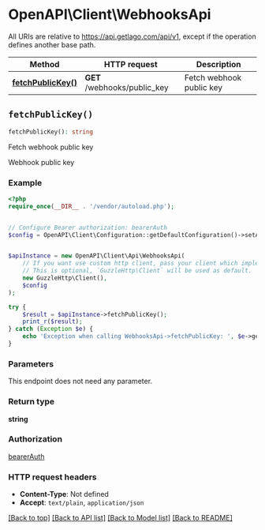 # OpenAPI\Client\WebhooksApi

All URIs are relative to https://api.getlago.com/api/v1, except if the operation defines another base path.

| Method | HTTP request | Description |
| ------------- | ------------- | ------------- |
| [**fetchPublicKey()**](WebhooksApi.md#fetchPublicKey) | **GET** /webhooks/public_key | Fetch webhook public key |


## `fetchPublicKey()`

```php
fetchPublicKey(): string
```

Fetch webhook public key

Webhook public key

### Example

```php
<?php
require_once(__DIR__ . '/vendor/autoload.php');


// Configure Bearer authorization: bearerAuth
$config = OpenAPI\Client\Configuration::getDefaultConfiguration()->setAccessToken('YOUR_ACCESS_TOKEN');


$apiInstance = new OpenAPI\Client\Api\WebhooksApi(
    // If you want use custom http client, pass your client which implements `GuzzleHttp\ClientInterface`.
    // This is optional, `GuzzleHttp\Client` will be used as default.
    new GuzzleHttp\Client(),
    $config
);

try {
    $result = $apiInstance->fetchPublicKey();
    print_r($result);
} catch (Exception $e) {
    echo 'Exception when calling WebhooksApi->fetchPublicKey: ', $e->getMessage(), PHP_EOL;
}
```

### Parameters

This endpoint does not need any parameter.

### Return type

**string**

### Authorization

[bearerAuth](../../README.md#bearerAuth)

### HTTP request headers

- **Content-Type**: Not defined
- **Accept**: `text/plain`, `application/json`

[[Back to top]](#) [[Back to API list]](../../README.md#endpoints)
[[Back to Model list]](../../README.md#models)
[[Back to README]](../../README.md)
